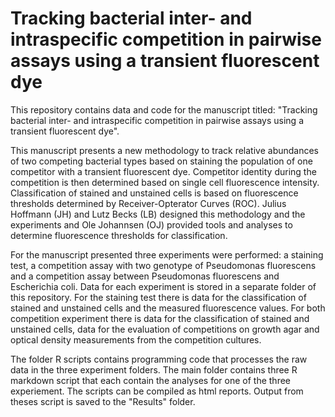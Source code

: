 # Tracking bacterial inter- and intraspecific competition in pairwise assays using a transient fluorescent dye

This repository contains data and code for the manuscript titled: "Tracking bacterial inter- and intraspecific competition in pairwise assays using a transient fluorescent dye".

This manuscript presents a new methodology to track relative abundances of two competing bacterial types based on staining the population of one competitor with a transient fluorescent dye. Competitor identity during the competition is then determined based on single cell fluorescence intensity. Classification of stained and unstained cells is based on fluorescence thresholds determined by Receiver-Opterator Curves (ROC). Julius Hoffmann (JH) and Lutz Becks (LB) designed this methodology and the experiments and Ole Johannsen (OJ) provided tools and analyses to determine fluorescence thresholds for classification.  

For the manuscript presented three experiments were performed: a staining test, a competition assay with two genotype of Pseudomonas fluorescens and a competition assay between Pseudomonas fluorescens and Escherichia coli. Data for each experiment is stored in a separate folder of this repository. For the staining test there is data for the classification of stained and unstained cells and the measured fluorescence values. For both competition experiment there is data for the classification of stained and unstained cells, data for the evaluation of competitions on growth agar and optical density measurements from the competition cultures. 

The folder R scripts contains programming code that processes the raw data in the three experiment folders.
The main folder contains three R markdown script that each contain the analyses for one of the three experiement. The scripts can be compiled as html reports. Output from theses script is saved to the "Results" folder. 
